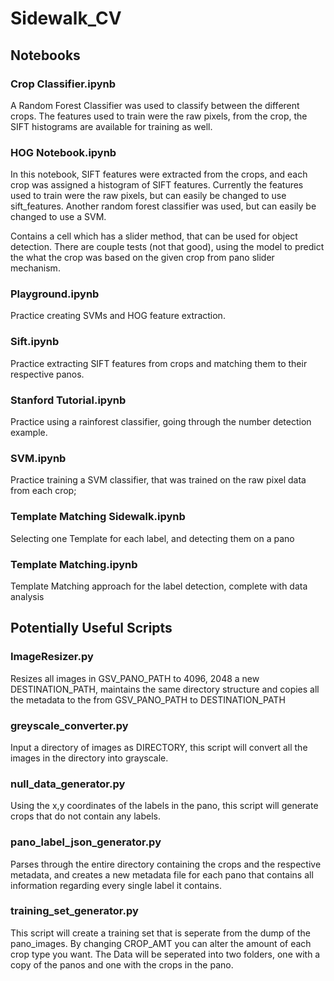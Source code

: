# Sidewalk_CV


## Notebooks

### Crop Classifier.ipynb 
A Random Forest Classifier was used to classify between the different crops. The features used to train were the raw pixels, from the crop, the SIFT histograms are available for training as well.

### HOG Notebook.ipynb
In this notebook, SIFT features were extracted from the crops, and each crop was assigned a histogram of SIFT features. 
Currently the features used to train were the raw pixels, but can easily be changed to use sift_features. Another random forest classifier was used, but can easily be changed to use a SVM. 

Contains a cell which has a slider method, that can be used for object detection. There are couple tests (not that good), using the model to predict the what the crop was based on the given crop from pano slider mechanism.

### Playground.ipynb
Practice creating SVMs and HOG feature extraction.

### Sift.ipynb
Practice extracting SIFT features from crops and matching them to their respective panos.

### Stanford Tutorial.ipynb
Practice using a rainforest classifier, going through the number detection example.

### SVM.ipynb
Practice training a SVM classifier, that was trained on the raw pixel data from each crop;

### Template Matching Sidewalk.ipynb
Selecting one Template for each label, and detecting them on a pano

### Template Matching.ipynb
Template Matching approach for the label detection, complete with data analysis

## Potentially Useful Scripts

### ImageResizer.py
Resizes all images in GSV_PANO_PATH to 4096, 2048 a new DESTINATION_PATH, maintains the same directory structure and copies all the metadata to the from GSV_PANO_PATH to DESTINATION_PATH

### greyscale_converter.py
Input a directory of images as DIRECTORY, this script will convert all the images in the directory into grayscale.

### null_data_generator.py
Using the x,y coordinates of the labels in the pano, this script will generate crops that do not contain any labels. 

### pano_label_json_generator.py
Parses through the entire directory containing the crops and the respective metadata, and creates a new metadata file for each pano that contains all information regarding every single label it contains.

### training_set_generator.py
This script will create a training set that is seperate from the dump of the pano_images. By changing CROP_AMT you can alter the amount of each crop type you want. The Data will be seperated into two folders, one with a copy of the panos and one with the crops in the pano.
